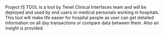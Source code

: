 Project IS TOOL
Is a tool by Tenet Clinical Interfaces team and will be deployed and used by end users or medical personals working in hospitals. This tool will make life easier for hospital people as user can get detailed information on all day transactions or compare data between them. Also an insight is provided 
